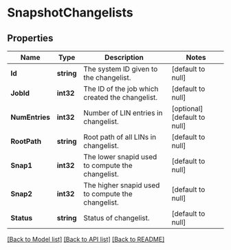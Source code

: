 # SnapshotChangelists

## Properties
Name | Type | Description | Notes
------------ | ------------- | ------------- | -------------
**Id** | **string** | The system ID given to the changelist. | [default to null]
**JobId** | **int32** | The ID of the job which created the changelist. | [default to null]
**NumEntries** | **int32** | Number of LIN entries in changelist. | [optional] [default to null]
**RootPath** | **string** | Root path of all LINs in changelist. | [default to null]
**Snap1** | **int32** | The lower snapid used to compute the changelist. | [default to null]
**Snap2** | **int32** | The higher snapid used to compute the changelist. | [default to null]
**Status** | **string** | Status of changelist. | [default to null]

[[Back to Model list]](../README.md#documentation-for-models) [[Back to API list]](../README.md#documentation-for-api-endpoints) [[Back to README]](../README.md)


